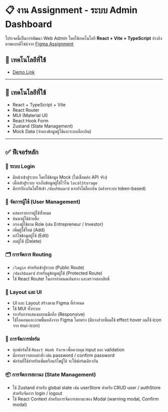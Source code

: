# 📋 งาน Assignment - ระบบ Admin Dashboard

โปรเจคนี้เป็นการพัฒนา Web Admin โดยใช้เทคโนโลยี **React + Vite + TypeScript** อ้างอิงตามแบบดีไซน์จาก [Figma Assignment](https://www.figma.com/design/SETpKHrAQPrusMaBv3Pj9b/Assignment?node-id=1-6036&t=HbZNytQexEo8s39g-0)

## 🧰 เทคโนโลยีที่ใช้

- [Demo Link](https://assignment-frontend-witsawa.vercel.app/)


---

## 🧰 เทคโนโลยีที่ใช้

- React  + TypeScript + Vite
- React Router
- MUI (Material UI)
- React Hook Form
- Zustand (State Management)
- Mock Data (จำลองข้อมูลผู้ใช้และระบบล็อกอิน)

---

## ✅ ฟีเจอร์หลัก

### 🔐 ระบบ Login
- มีหน้าเข้าสู่ระบบ โดยใช้ข้อมูล Mock (ไม่เชื่อมต่อ API จริง)
- เมื่อเข้าสู่ระบบ จะเก็บข้อมูลผู้ใช้ไว้ใน `localStorage` 
- มีการป้องกันไม่ให้เข้า `/dashboard` หากยังไม่ล็อกอิน (คล้ายระบบ token-based)

### 👤 จัดการผู้ใช้ (User Management)
- แสดงรายการผู้ใช้ทั้งหมด
- ค้นหาผู้ใช้ด้วยชื่อ
- กรองผู้ใช้ตาม Role (เช่น Entrepreneur / Investor)
- เพิ่มผู้ใช้ใหม่ (Add)
- แก้ไขข้อมูลผู้ใช้ (Edit)
- ลบผู้ใช้ (Delete)

### 🗂️ การจัดการ Routing
- `/login` สำหรับเข้าสู่ระบบ (Public Route)
- `/dashboard` สำหรับดูข้อมูลผู้ใช้ (Protected Route)
- ใช้ React Router ในการกำหนดเส้นทาง และตรวจสอบสิทธิ์

### 🧱 Layout และ UI
- UI และ Layout สร้างตาม Figma ที่กำหนด
- ใช้ MUI ทั้งระบบ
- รองรับการแสดงผลบนมือถือ (Responsive)
- ใช้ไอคอนและภาพพื้นหลังจาก Figma โดยตรง (มีบางส่วยที่ผมใช้ effect hover ผมใช้ icon จาก mui-icon)

### 📝 การจัดการฟอร์ม
- ทุกฟอร์มใช้ `React Hook Form` เพื่อควบคุม input และ validation
- มีการตรวจสอบค่าซ้ำ เช่น password / confirm password
- ฟอร์มที่ใช้สำหรับเพิ่มหรือแก้ไขผู้ใช้ จะใช้ฟอร์มเดียวกัน

### 📦 การจัดการสถานะ (State Management)
- ใช้ Zustand สำหรับ global state เช่น userStore สำหรับ CRUD user / authStore สำหรับจัดการ login / logout
- ใช้ React Context สำหรับการจัดการสถานะของ Modal (warning modal, Confirm modal)



